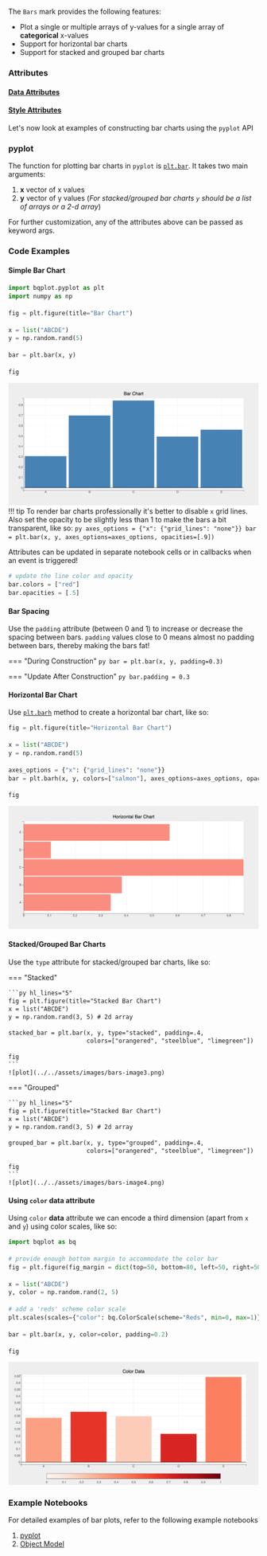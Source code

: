 The `Bars` mark provides the following features:

* Plot a single or multiple arrays of y-values for a single array of __categorical__ x-values
* Support for horizontal bar charts
* Support for stacked and grouped bar charts

### Attributes

#### [Data Attributes](../../api/marks.md#bqplot.marks.Bars--data-attributes)

#### [Style Attributes](../../api/marks.md#bqplot.marks.Bars--style-attributes)


Let's now look at examples of constructing bar charts using the `pyplot` API

### pyplot
The function for plotting bar charts in `pyplot` is [`plt.bar`](../../api/pyplot.md#bqplot.pyplot.bar). It takes two main arguments:

1. __x__ vector of x values
2. __y__ vector of y values (_For stacked/grouped bar charts `y` should be a list of arrays or a 2-d array_)

For further customization, any of the attributes above can be passed as keyword args.

### Code Examples
#### Simple Bar Chart
```py hl_lines="9"
import bqplot.pyplot as plt
import numpy as np

fig = plt.figure(title="Bar Chart")

x = list("ABCDE")
y = np.random.rand(5)

bar = plt.bar(x, y)

fig
```
![plot](../../assets/images/bars-image1.png)
!!! tip
    To render bar charts professionally it's better to disable `x` grid lines. Also set the opacity to be slightly less than 1 to make the bars a bit transparent, like so:
    ```py
    axes_options = {"x": {"grid_lines": "none"}}
    bar = plt.bar(x, y, axes_options=axes_options, opacities=[.9])
    ```


Attributes can be updated in separate notebook cells or in callbacks when an event is triggered!
```py
# update the line color and opacity
bar.colors = ["red"]
bar.opacities = [.5]
```
#### Bar Spacing
Use the `padding` attribute (between 0 and 1) to increase or decrease the spacing between bars. 
`padding` values close to 0 means almost no padding between bars, thereby making the bars fat!

=== "During Construction"
    ```py
    bar = plt.bar(x, y, padding=0.3)
    ```

=== "Update After Construction"
    ```py
    bar.padding = 0.3
    ```

#### Horizontal Bar Chart
Use [`plt.barh`](../../api/pyplot.md#bqplot.pyplot.barh) method to create a horizontal bar chart, like so:

```py hl_lines="7"
fig = plt.figure(title="Horizontal Bar Chart")

x = list("ABCDE")
y = np.random.rand(5)

axes_options = {"x": {"grid_lines": "none"}}
bar = plt.barh(x, y, colors=["salmon"], axes_options=axes_options, opacities=[.9])

fig
```
![plot](../../assets/images/bars-image2.png)

#### Stacked/Grouped Bar Charts
Use the `type` attribute for stacked/grouped bar charts, like so:

=== "Stacked"

    ```py hl_lines="5"
    fig = plt.figure(title="Stacked Bar Chart")
    x = list("ABCDE")
    y = np.random.rand(3, 5) # 2d array

    stacked_bar = plt.bar(x, y, type="stacked", padding=.4,
                          colors=["orangered", "steelblue", "limegreen"])

    fig
    ```
    ![plot](../../assets/images/bars-image3.png)

=== "Grouped"

    ```py hl_lines="5"
    fig = plt.figure(title="Stacked Bar Chart")
    x = list("ABCDE")
    y = np.random.rand(3, 5) # 2d array

    grouped_bar = plt.bar(x, y, type="grouped", padding=.4,
                          colors=["orangered", "steelblue", "limegreen"])

    fig
    ```
    ![plot](../../assets/images/bars-image4.png)


#### Using `color` data attribute
Using `color` __data__ attribute we can encode a third dimension (apart from `x` and `y`) using color scales, like so:

```py hl_lines="3 4 10 12"
import bqplot as bq

# provide enough bottom margin to accommodate the color bar
fig = plt.figure(fig_margin = dict(top=50, bottom=80, left=50, right=50))

x = list("ABCDE")
y, color = np.random.rand(2, 5) 

# add a 'reds' scheme color scale
plt.scales(scales={"color": bq.ColorScale(scheme="Reds", min=0, max=1)})

bar = plt.bar(x, y, color=color, padding=0.2)

fig
```
![plot](../../assets/images/bars-image5.png)


### Example Notebooks
For detailed examples of bar plots, refer to the following example notebooks

1. [pyplot](https://github.com/bqplot/bqplot/blob/master/examples/Marks/Pyplot/Bars.ipynb)
2. [Object Model](https://github.com/bqplot/bqplot/blob/master/examples/Marks/Object%20Model/Bars.ipynb)